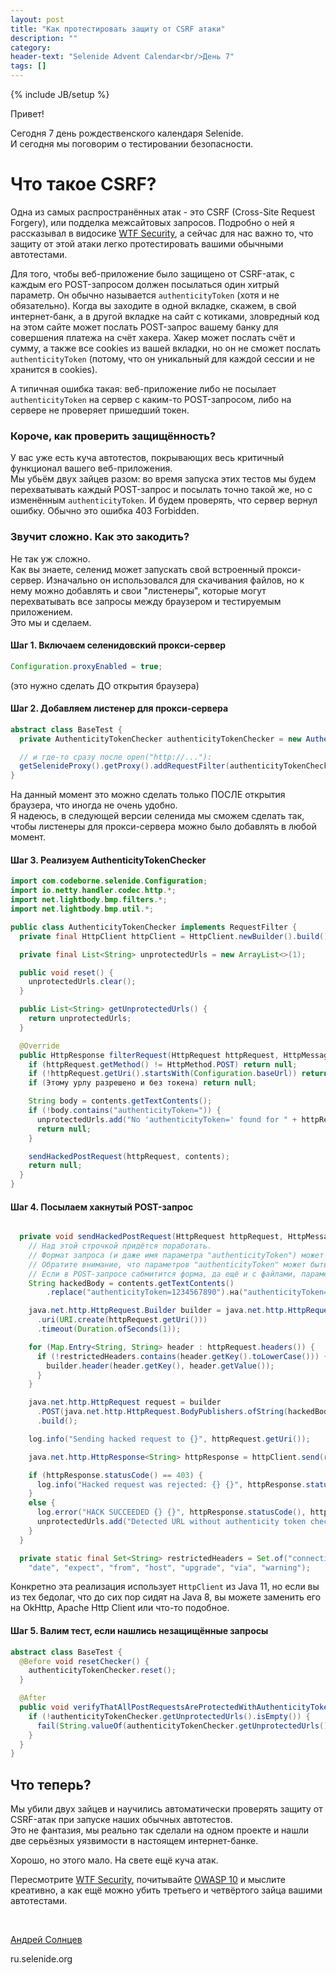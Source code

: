 ```yaml
---
layout: post
title: "Как протестировать защиту от CSRF атаки"
description: ""
category:
header-text: "Selenide Advent Calendar<br/>День 7"
tags: []
---
```

{% include JB/setup %}

Привет!

Сегодня 7 день рождественского календаря Selenide.  
И сегодня мы поговорим о тестировании безопасности.   

# Что такое CSRF?

Одна из самых распространённых атак - это CSRF (Cross-Site Request Forgery), или подделка межсайтовых запросов. 
Подробно о ней я рассказывал в видосике [WTF Security](https://www.youtube.com/watch?v=z-aEjd22BGU), а сейчас для нас 
важно то, что защиту от этой атаки легко протестировать вашими обычными автотестами. 

Для того, чтобы веб-приложение было защищено от CSRF-атак, с каждым его POST-запросом должен посылаться один хитрый 
параметр. Он обычно называется `authenticityToken` (хотя и не обязательно). Когда вы заходите в одной вкладке, скажем,
 в свой интернет-банк, а в другой вкладке на сайт с котиками, зловредный код на этом сайте может послать POST-запрос вашему
 банку для совершения платежа на счёт хакера. Хакер может послать счёт и сумму, а также все cookies из вашей вкладки, но
 он не сможет послать `authenticityToken` (потому, что он уникальный для каждой сессии и не хранится в cookies).

А типичная ошибка такая: веб-приложение либо не посылает `authenticityToken` на сервер с каким-то POST-запросом, 
либо на сервере не проверяет пришедший токен. 

### Короче, как проверить защищённость?

У вас уже есть куча автотестов, покрывающих весь критичный функционал вашего веб-приложения.  
Мы убьём двух зайцев разом: во время запуска этих тестов мы будем перехватывать каждый POST-запрос и посылать точно такой
же, но с изменённым `authenticityToken`. И будем проверять, что сервер вернул ошибку. Обычно это ошибка 403 Forbidden. 


### Звучит сложно. Как это закодить?

Не так уж сложно.   
Как вы знаете, селенид может запускать свой встроенный прокси-сервер. Изначально он использовался для скачивания файлов,
но к нему можно добавлять и свои "листенеры", которые могут перехватывать все запросы между браузером и тестируемым приложением.  
Это мы и сделаем.

#### Шаг 1. Включаем селенидовский прокси-сервер 

```java
Configuration.proxyEnabled = true;
```

(это нужно сделать ДО открытия браузера)

#### Шаг 2. Добавляем листенер для прокси-сервера

```java
abstract class BaseTest {
  private AuthenticityTokenChecker authenticityTokenChecker = new AuthenticityTokenChecker();

  // и где-то сразу после open("http://..."):
  getSelenideProxy().getProxy().addRequestFilter(authenticityTokenChecker);
}
```

На данный момент это можно сделать только ПОСЛЕ открытия браузера, что иногда не очень удобно.  
Я надеюсь, в следующей версии селенида мы сможем сделать так, чтобы листенеры для прокси-сервера можно было добавлять в любой момент.  

#### Шаг 3. Реализуем AuthenticityTokenChecker

```java
import com.codeborne.selenide.Configuration;
import io.netty.handler.codec.http.*;
import net.lightbody.bmp.filters.*;
import net.lightbody.bmp.util.*;

public class AuthenticityTokenChecker implements RequestFilter {
  private final HttpClient httpClient = HttpClient.newBuilder().build();

  private final List<String> unprotectedUrls = new ArrayList<>(1);

  public void reset() {
    unprotectedUrls.clear();
  }

  public List<String> getUnprotectedUrls() {
    return unprotectedUrls;
  }

  @Override
  public HttpResponse filterRequest(HttpRequest httpRequest, HttpMessageContents contents, HttpMessageInfo httpMessageInfo) {
    if (httpRequest.getMethod() != HttpMethod.POST) return null;                   // игнорируем не-POST запросы
    if (!httpRequest.getUri().startsWith(Configuration.baseUrl)) return null;      // игнорируем запросы хрома к google.com и подобным ресурсами
    if (Этому урлу разрешено и без токена) return null;                            // некоторым post-запросам не требуется защита

    String body = contents.getTextContents();
    if (!body.contains("authenticityToken=")) {
      unprotectedUrls.add("No 'authenticityToken=' found for " + httpRequest.getUri() + " in " + body);
      return null;
    }

    sendHackedPostRequest(httpRequest, contents);
    return null;
  }
}
```


#### Шаг 4. Посылаем хакнутый POST-запрос

```java

  private void sendHackedPostRequest(HttpRequest httpRequest, HttpMessageContents contents) throws IOException, InterruptedException {
    // Над этой строчкой придётся поработать. 
    // Формат запроса (и даже имя параметра "authenticityToken") может зависеть от вашего приложения.
    // Обратите внимание, что параметров "authenticityToken" может быть несколько.
    // Если в POST-запросе сабмитится форма, да ещё и с файлами, параметр "authenticityToken" придётся выцепить немножко по-другому. 
    String hackedBody = contents.getTextContents()
        .replace("authenticityToken=1234567890").на("authenticityToken=hack-me-if-you-can");

    java.net.http.HttpRequest.Builder builder = java.net.http.HttpRequest.newBuilder()
      .uri(URI.create(httpRequest.getUri()))
      .timeout(Duration.ofSeconds(1));

    for (Map.Entry<String, String> header : httpRequest.headers()) {
      if (!restrictedHeaders.contains(header.getKey().toLowerCase())) {
        builder.header(header.getKey(), header.getValue());
      }
    }

    java.net.http.HttpRequest request = builder
      .POST(java.net.http.HttpRequest.BodyPublishers.ofString(hackedBody))
      .build();

    log.info("Sending hacked request to {}", httpRequest.getUri());

    java.net.http.HttpResponse<String> httpResponse = httpClient.send(request, java.net.http.HttpResponse.BodyHandlers.ofString());

    if (httpResponse.statusCode() == 403) {
      log.info("Hacked request was rejected: {} {}", httpResponse.statusCode(), httpRequest.getUri());
    }
    else {
      log.error("HACK SUCCEEDED {} {}", httpResponse.statusCode(), httpRequest.getUri());
      unprotectedUrls.add("Detected URL without authenticity token check: " + httpRequest.getUri());
    }
  }

  private static final Set<String> restrictedHeaders = Set.of("connection", "content-length",
    "date", "expect", "from", "host", "upgrade", "via", "warning");

```
Конкретно эта реализация использует `HttpClient` из Java 11, но если вы из тех бедолаг, что до сих пор сидят на Java 8,
вы можете заменить его на OkHttp, Apache Http Client или что-то подобное. 

#### Шаг 5. Валим тест, если нашлись незащищённые запросы

```java
abstract class BaseTest {
  @Before void resetChecker() {
    authenticityTokenChecker.reset();
  }

  @After
  public void verifyThatAllPostRequestsAreProtectedWithAuthenticityToken() {
    if (!authenticityTokenChecker.getUnprotectedUrls().isEmpty()) {
      fail(String.valueOf(authenticityTokenChecker.getUnprotectedUrls()));
    }
  }
}
```

## Что теперь?

Мы убили двух зайцев и научились автоматически проверять защиту от CSRF-атак при запуске наших обычных автотестов.  
Это не фантазия, мы реально так сделали на одном проекте и нашли две серьёзных уязвимости в настоящем интернет-банке. 

Хорошо, но этого мало. На свете ещё куча атак.

Пересмотрите [WTF Security](https://www.youtube.com/watch?v=z-aEjd22BGU), почитывайте [OWASP 10](https://www.owasp.org/index.php/Category:OWASP_Top_Ten_Project)
и мыслите креативно, а как ещё можно убить третьего и четвёртого зайца вашими автотестами. 


<br>

[Андрей Солнцев](http://asolntsev.github.io/)

ru.selenide.org
